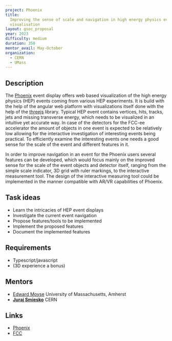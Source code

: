 ```yaml
---
project: Phoenix
title:
  Improving the sense of scale and navigation in high energy physics event
  visualisation
layout: gsoc_proposal
year: 2023
difficulty: medium
duration: 350
mentor_avail: May-October
organization:
  - CERN
  - UMass
---
```


## Description

The [Phoenix](https://hepsoftwarefoundation.org/phoenix/) event display offers
web based visualization of the high energy physics (HEP) events coming from
various HEP experiments. It is build with the help of the angular web platform
with visualizations itself done with the help of the
[threejs](https://threejs.org) library. Typical HEP event contains vertices,
hits, tracks, jets and missing transverse energy, which needs to be visualized
in an intuitive yet accurate way. In case of the detectors for the FCC-ee
accelerator the amount of objects in one event is expected to be relatively low
allowing for the interactive investigation of interesting events being
practical. To efficiently examine the interesting events one needs a good sense
for the scale of the event and different features in it.

In order to improve navigation in an event for the Phoenix users several
features can be developed, which would focus mainly on the improved sense for
the scale of the event objects and detector itself, ranging from the simple
scale indicator, 3D grid with ruler markings, to the interactive measurement
tool. The design of the interactive measuring tool could be implemented in the
manner compatible with AR/VR capabilities of Phoenix.

## Task ideas

- Learn the intricacies of HEP event displays
- Investigate the current event navigation
- Propose features/tools to be implemented
- Implement the proposed features
- Document the implemented features

## Requirements

- Typescript/javascript
- (3D experience a bonus)

## Mentors

- [Edward Moyse](mailto:edward.moyse@cern.ch) University of Massachusetts,
  Amherst
- **[Juraj Smiesko](mailto:juraj.smiesko@cern.ch)** CERN

## Links

- [Phoenix](https://github.com/HSF/phoenix)
- [FCC](https://fcc.web.cern.ch/)
